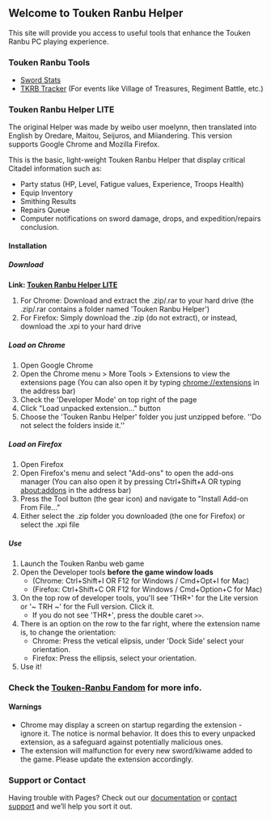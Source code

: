 ## Welcome to Touken Ranbu Helper

This site will provide you access to useful tools that enhance the Touken Ranbu PC playing experience.

### Touken Ranbu Tools
- [Sword Stats]()
- [TKRB Tracker](http://deltarium.org/tokenranbu/tamaatsume/index.html) (For events like Village of Treasures, Regiment Battle, etc.)

### Touken Ranbu Helper LITE
The original Helper was made by weibo user moelynn, then translated into English by Oredare, Maitou, Seijuros, and Miiandering.
This version supports Google Chrome and Mozilla Firefox. 

This is the basic, light-weight Touken Ranbu Helper that display critical Citadel information such as:
- Party status (HP, Level, Fatigue values, Experience, Troops Health)
- Equip Inventory
- Smithing Results
- Repairs Queue
- Computer notifications on sword damage, drops, and expedition/repairs conclusion.

#### Installation
##### Download
**Link: [Touken Ranbu Helper LITE](https://github.com/ToreiHispi/Touken-Ranbu-Helper-LITE-/releases)**
1. For Chrome: Download and extract the .zip/.rar to your hard drive (the .zip/.rar contains a folder named 'Touken Ranbu Helper')
2. For Firefox: Simply download the .zip (do not extract), or instead, download the .xpi to your hard drive

##### Load on Chrome
1. Open Google Chrome
2. Open the Chrome menu > More Tools > Extensions to view the extensions page 
  (You can also open it by typing [chrome://extensions](chrome://extensions) in the address bar)
3. Check the 'Developer Mode' on top right of the page
4. Click "Load unpacked extension..." button
5. Choose the 'Touken Ranbu Helper' folder you just unzipped before. 
''Do not select the folders inside it.''

##### Load on Firefox
1. Open Firefox
2. Open Firefox's menu and select "Add-ons" to open the add-ons manager 
  (You can also open it by pressing Ctrl+Shift+A OR typing [about:addons](about:addons) in the address bar)
3. Press the Tool button (the gear icon) and navigate to "Install Add-on From File..."
4. Either select the .zip folder you downloaded (the one for Firefox) or select the .xpi file

##### Use
1. Launch the Touken Ranbu web game
2. Open the Developer tools __before the game window loads__
    - (Chrome: Ctrl+Shift+I OR F12 for Windows / Cmd+Opt+I for Mac)
    - (Firefox: Ctrl+Shift+C OR F12 for Windows / Cmd+Option+C for Mac)
3. On the top row of developer tools, you'll see 'THR+' for the Lite version or '~ TRH ~' for the Full version. Click it.
    - If you do not see 'THR+', press the double caret ```>>```.
4. There is an option on the row to the far right, where the extension name is, to change the orientation:
    - Chrome: Press the vetical elipsis, under 'Dock Side' select your orientation.
    - Firefox: Press the ellipsis, select your orientation.
5. Use it!

### Check the [Touken-Ranbu Fandom](https://touken-ranbu.fandom.com/wiki/Touken_Ranbu_Helper) for more info.

#### Warnings
- Chrome may display a screen on startup regarding the extension - ignore it. The notice is normal behavior. It does this to every unpacked extension, as a safeguard against potentially malicious ones.
- The extension will malfunction for every new sword/kiwame added to the game. Please update the extension accordingly.

### Support or Contact

Having trouble with Pages? Check out our [documentation](https://docs.github.com/categories/github-pages-basics/) or [contact support](https://github.com/contact) and we’ll help you sort it out.
